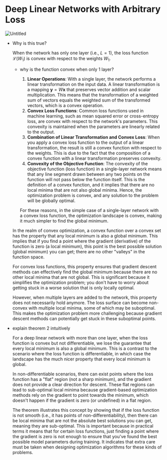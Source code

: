 # Deep Linear Networks with Arbitrary Loss

![Untitled](Deep%20Linear%20Networks%20with%20Arbitrary%20Loss%2069a690ef79de42439bf37dd7c4cca223/Untitled.png)

- Why is this true?
    
    When the network has only one layer (i.e., $L = 1$), the loss function $\mathcal{L}(W_1)$ is convex with respect to the weights $W_1$. 
    
    - why is the function convex when only 1 layer?
        1. **Linear Operations**: With a single layer, the network performs a linear transformation on the input data. A linear transformation is a mapping $\mathbf{y} = W\mathbf{x}$ that preserves vector addition and scalar multiplication. This means that the transformation of a weighted sum of vectors equals the weighted sum of the transformed vectors, which is a convex operation.
        2. **Convex Loss Functions**: Common loss functions used in machine learning, such as mean squared error or cross-entropy loss, are convex with respect to the network's parameters. This convexity is maintained when the parameters are linearly related to the output.
        3. **Combination of Linear Transformation and Convex Loss**: When you apply a convex loss function to the output of a linear transformation, the result is still a convex function with respect to the weights. This is due to the fact that the composition of a convex function with a linear transformation preserves convexity.
        4. **Convexity of the Objective Function**: The convexity of the objective function (loss function) in a single-layer network means that any line segment drawn between any two points on the function will not pass below the function itself. This is the definition of a convex function, and it implies that there are no local minima that are not also global minima. Hence, the optimization problem is convex, and any solution to the problem will be globally optimal.
        
        For these reasons, in the simple case of a single-layer network with a convex loss function, the optimization landscape is convex, making it much simpler to find the global minimum.
        
    
    In the realm of convex optimization, a convex function over a convex set has the property that any local minimum is also a global minimum. This implies that if you find a point where the gradient (derivative) of the function is zero (a local minimum), this point is the best possible solution (global minimum) you can get; there are no other "valleys" in the function space.
    
    For convex loss functions, this property ensures that gradient descent methods can effectively find the global minimum because there are no other local minima that are not global. This is significant because it simplifies the optimization problem; you don't have to worry about getting stuck in a worse solution that is only locally optimal.
    
    However, when multiple layers are added to the network, this property does not necessarily hold anymore. The loss surface can become non-convex with multiple local minima, some of which may be suboptimal. This makes the optimization problem more challenging because gradient descent methods can potentially get stuck in these suboptimal points.
    

- explain theorem 2 intuitively
    
    For a deep linear network with more than one layer, when the loss function is convex but not differentiable, we lose the guarantee that every local minimum is also a global minimum. This is a contrast to the scenario where the loss function is differentiable, in which case the landscape has the much nicer property that every local minimum is global.
    
    In non-differentiable scenarios, there can exist points where the loss function has a "flat" region (not a sharp minimum), and the gradient does not provide a clear direction for descent. These flat regions can lead to sub-optimal local minima because gradient-based optimization methods rely on the gradient to point towards the minimum, which doesn't happen if the gradient is zero (or undefined) in a flat region.
    
    The theorem illustrates this concept by showing that if the loss function is not smooth (i.e., it has points of non-differentiability), then there can be local minima that are not the absolute best solutions you can get, meaning they are sub-optimal. This is important because in practical terms it means that for certain loss functions, just finding a point where the gradient is zero is not enough to ensure that you've found the best possible model parameters during training. It indicates that extra care must be taken when designing optimization algorithms for these kinds of problems.